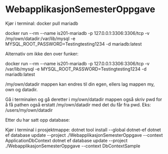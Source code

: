 # WebapplikasjonSemesterOppgave

Kjør i terminal: 
docker pull mariadb

docker run --rm --name is201-mariadb -p 127.0.0.1:3306:3306/tcp -v /my/own/datadir:/var/lib/mysql -e
MYSQL_ROOT_PASSWORD=Testingtesting1234 -d mariadb:latest

Alternativ om ikke den over funker:

docker run --rm --name is201-mariadb -p 127.0.0.1:3306:3306/tcp -v /var/lib/mysql -e
MYSQL_ROOT_PASSWORD=Testingtesting1234 -d mariadb:latest

/my/own/datadir mappen kan endres til din egen, ellers lag mappen my, own og datadir.

Gå i terminalen og gå deretter i my/own/datadir mappen også skriv pwd for å få pathen også erstatt /my/own/datadir med det du får fra pwd. Eks: /users/my/own/datadir

Etter du har satt opp database:

Kjør i terminal i prosjektmappe:
dotnet tool install --global dotnet-ef
dotnet ef database update --project ./WebapplikasjonSemesterOppgave --context ApplicationDbContext
dotnet ef database update --project ./WebapplikasjonSemesterOppgave --context DbContextSample
